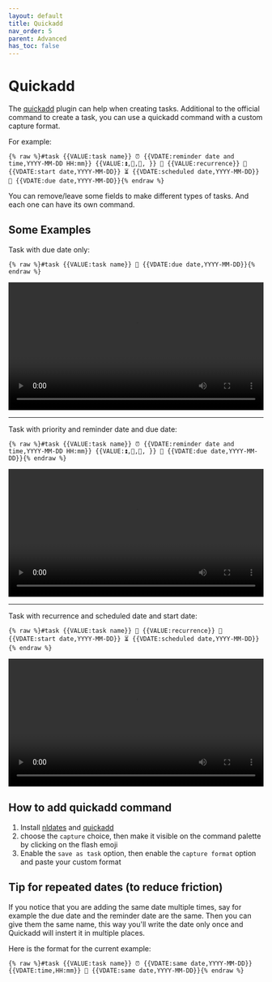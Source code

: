 ```yaml
---
layout: default
title: Quickadd
nav_order: 5
parent: Advanced
has_toc: false
---
```


# Quickadd

The [quickadd](https://github.com/chhoumann/quickadd) plugin can help when creating tasks.
Additional to the official command to create a task, you can use a quickadd command with a custom capture format.

For example:

```
{% raw %}#task {{VALUE:task name}} ⏰ {{VDATE:reminder date and time,YYYY-MM-DD HH:mm}} {{VALUE:⏫,🔼,🔽, }} 🔁 {{VALUE:recurrence}} 🛫 {{VDATE:start date,YYYY-MM-DD}} ⏳ {{VDATE:scheduled date,YYYY-MM-DD}} 📅 {{VDATE:due date,YYYY-MM-DD}}{% endraw %}
```

You can remove/leave some fields to make different types of tasks. And each one can have its own command.

## Some Examples

Task with due date only:

`{% raw %}#task {{VALUE:task name}} 📅 {{VDATE:due date,YYYY-MM-DD}}{% endraw %}`

<video controls width="100%">
    <source src="https://user-images.githubusercontent.com/38974541/143467768-cf183171-296c-4229-81ca-a8f820b7a66e.mov" />
</video>

---

Task with priority and reminder date and due date:

`{% raw %}#task {{VALUE:task name}} ⏰ {{VDATE:reminder date and time,YYYY-MM-DD HH:mm}} {{VALUE:⏫,🔼,🔽, }} 📅 {{VDATE:due date,YYYY-MM-DD}}{% endraw %}`

<video controls width="100%">
    <source src="https://user-images.githubusercontent.com/38974541/143468599-ae598f7d-cc84-4fc9-8293-eae72cf81f8a.mov" />
</video>

---

Task with recurrence and scheduled date and start date:

`{% raw %}#task {{VALUE:task name}} 🔁 {{VALUE:recurrence}} 🛫 {{VDATE:start date,YYYY-MM-DD}} ⏳ {{VDATE:scheduled date,YYYY-MM-DD}}{% endraw %}`

<video controls width="100%">
    <source src="https://user-images.githubusercontent.com/38974541/143468440-c83b5f91-c923-4f30-9c52-7c69e64978c9.mov" />
</video>

## How to add quickadd command

1. Install [nldates](https://github.com/argenos/nldates-obsidian) and [quickadd](https://github.com/chhoumann/quickadd)
2. choose the `capture` choice, then make it visible on the command palette by clicking on the flash emoji
3. Enable the `save as task` option, then enable the `capture format` option and paste your custom format

## Tip for repeated dates (to reduce friction)

If you notice that you are adding the same date multiple times, say for example the due date and the reminder date are the same.
Then you can give them the same name, this way you'll write the date only once and Quickadd will instert it in multiple places.

Here is the format for the current example:

```
{% raw %}#task {{VALUE:task name}} ⏰ {{VDATE:same date,YYYY-MM-DD}} {{VDATE:time,HH:mm}} 📅 {{VDATE:same date,YYYY-MM-DD}}{% endraw %}
```
